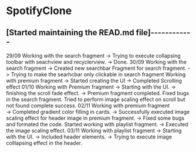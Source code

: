 # SpotifyClone
## [Started maintaining the READ.md file]------------
29/09
  Working with the search fragment
  -> Trying to execute collapsing toolbar with seachview and recyclerview.
  -> Done.
30/09
  Working with the search fragment
  -> Created new searchbar Fragment for search fragment.
  -> Trying to make the searhcbar only clickable in search fragment
  Working with premium fragment
  -> Started creating the UI
  -> Completed Scrolling effect
01/10
  Working with Premium fragment
  -> Starting with the UI.
  -> finishing the scroll fade effect.
  -> Premium fragment completed.
  Fixed bugs in the search fragment.
  Tried to perform image scaling effect on scroll but not found complete success.
02/11
  Working with premium fragment  
  -> Completed gradient color filling in cards.
  -> Successfully executed image scaling effect for header image in premium fragment.
  -> Fixed some bugs and formated the code.
  Started working with playlist fragment.
  -> Executed the image scaling effect.
03/11
  Working with playlist fragment
  -> Starting with the UI.
  -> Included header elements.
  -> Trying to execute image colllapsing effect in the header.

